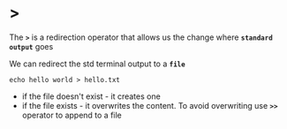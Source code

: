 # &gt;

The **`>`** is a redirection operator that allows us the change where **`standard output`** goes

We can redirect the std terminal output to a **`file`**

```text
echo hello world > hello.txt
```

* if the file doesn't exist - it creates one
* if the file exists - it overwrites the content. To avoid overwriting use **`>>`** operator to append to a file



